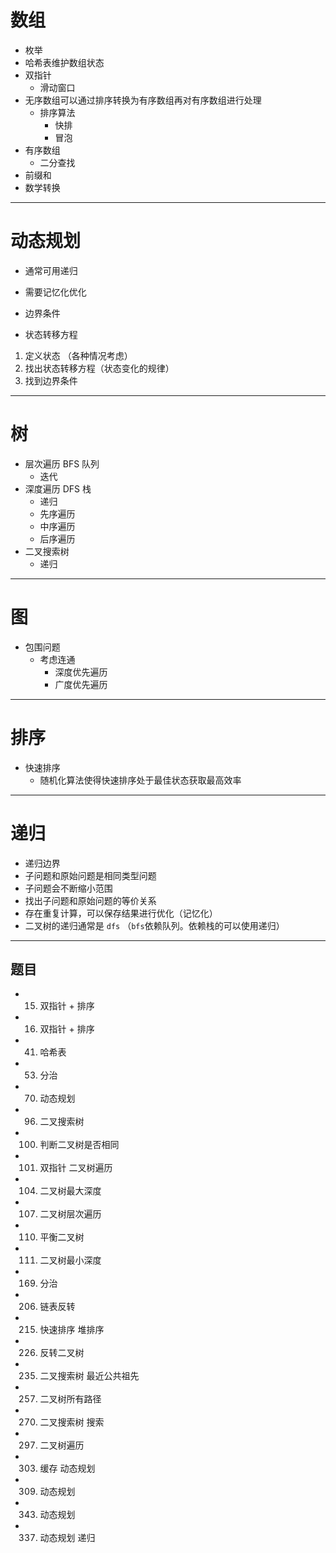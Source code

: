 # 数组

- 枚举
- 哈希表维护数组状态
- 双指针
  - 滑动窗口
- 无序数组可以通过排序转换为有序数组再对有序数组进行处理
  - 排序算法
    - 快排
    - 冒泡
- 有序数组
  - 二分查找
- 前缀和
- 数学转换

---

# 动态规划

- 通常可用递归
- 需要记忆化优化

- 边界条件
- 状态转移方程

1. 定义状态 （各种情况考虑）
2. 找出状态转移方程（状态变化的规律）
3. 找到边界条件

---

# 树

- 层次遍历 BFS 队列
  - 迭代
- 深度遍历 DFS 栈
  - 递归
  - 先序遍历
  - 中序遍历
  - 后序遍历
- 二叉搜索树
  - 递归

---

# 图

- 包围问题
  - 考虑连通
    - 深度优先遍历
    - 广度优先遍历

---

# 排序

- 快速排序
  - 随机化算法使得快速排序处于最佳状态获取最高效率

---

# 递归

- 递归边界
- 子问题和原始问题是相同类型问题
- 子问题会不断缩小范围
- 找出子问题和原始问题的等价关系
- 存在重复计算，可以保存结果进行优化（记忆化）
- 二叉树的递归通常是 `dfs` （`bfs`依赖队列。依赖栈的可以使用递归）

---

## 题目

- 15. 双指针 + 排序
- 16. 双指针 + 排序
- 41. 哈希表
- 53. 分治
- 70. 动态规划
- 96. 二叉搜索树
- 100. 判断二叉树是否相同
- 101. 双指针 二叉树遍历
- 104. 二叉树最大深度
- 107. 二叉树层次遍历
- 110. 平衡二叉树
- 111. 二叉树最小深度
- 169. 分治
- 206. 链表反转
- 215. 快速排序 堆排序
- 226. 反转二叉树
- 235. 二叉搜索树 最近公共祖先
- 257. 二叉树所有路径
- 270. 二叉搜索树 搜索
- 297. 二叉树遍历
- 303. 缓存 动态规划
- 309. 动态规划
- 343. 动态规划
- 337. 动态规划 递归
